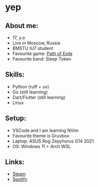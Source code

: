 # yep

## About me:
- 17, y.o
- Live in Moscow, Russia
- BMSTU IU7 student
- Favourite game: [Path of Exile](https://www.pathofexile.com/)
- Favourite band: Sleep Token

## Skills:
- Python (ruff + uv)
- Go (still learning)
- Dart/Flutter (still learning)
- Linux

## Setup:
- VSCode and I am learning NVim
- Favourite theme is Gruvbox
- Laptop: ASUS Rog Zepyhurus G14 2021
- OS: Windows 11 + Arch WSL

## Links:
- [Steam](https://steamcommunity.com/id/esyhonotdead/)
- [Spotify](https://open.spotify.com/user/e1plddu8vflj1msixputl4fg6?si=eC1B3oMoTMqJtuCHm2aj3w)
